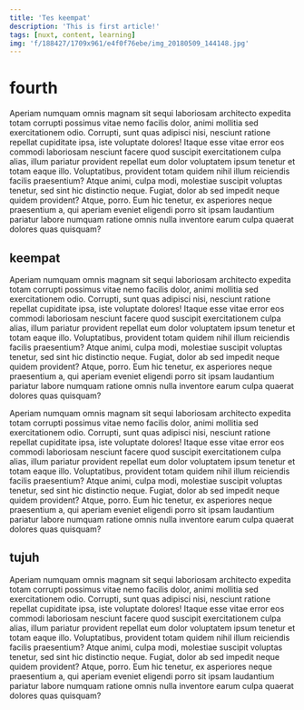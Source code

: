 ```yaml
---
title: 'Tes keempat'
description: 'This is first article!'
tags: [nuxt, content, learning]
img: 'f/188427/1709x961/e4f0f76ebe/img_20180509_144148.jpg'
---
```


# fourth

Aperiam numquam omnis magnam sit sequi laboriosam architecto expedita totam corrupti possimus vitae nemo facilis dolor, animi mollitia sed exercitationem odio. Corrupti, sunt quas adipisci nisi, nesciunt ratione repellat cupiditate ipsa, iste voluptate dolores! Itaque esse vitae error eos commodi laboriosam nesciunt facere quod suscipit exercitationem culpa alias, illum pariatur provident repellat eum dolor voluptatem ipsum tenetur et totam eaque illo. Voluptatibus, provident totam quidem nihil illum reiciendis facilis praesentium? Atque animi, culpa modi, molestiae suscipit voluptas tenetur, sed sint hic distinctio neque. Fugiat, dolor ab sed impedit neque quidem provident? Atque, porro. Eum hic tenetur, ex asperiores neque praesentium a, qui aperiam eveniet eligendi porro sit ipsam laudantium pariatur labore numquam ratione omnis nulla inventore earum culpa quaerat dolores quas quisquam?


## keempat


Aperiam numquam omnis magnam sit sequi laboriosam architecto expedita totam corrupti possimus vitae nemo facilis dolor, animi mollitia sed exercitationem odio. Corrupti, sunt quas adipisci nisi, nesciunt ratione repellat cupiditate ipsa, iste voluptate dolores! Itaque esse vitae error eos commodi laboriosam nesciunt facere quod suscipit exercitationem culpa alias, illum pariatur provident repellat eum dolor voluptatem ipsum tenetur et totam eaque illo. Voluptatibus, provident totam quidem nihil illum reiciendis facilis praesentium? Atque animi, culpa modi, molestiae suscipit voluptas tenetur, sed sint hic distinctio neque. Fugiat, dolor ab sed impedit neque quidem provident? Atque, porro. Eum hic tenetur, ex asperiores neque praesentium a, qui aperiam eveniet eligendi porro sit ipsam laudantium pariatur labore numquam ratione omnis nulla inventore earum culpa quaerat dolores quas quisquam?

Aperiam numquam omnis magnam sit sequi laboriosam architecto expedita totam corrupti possimus vitae nemo facilis dolor, animi mollitia sed exercitationem odio. Corrupti, sunt quas adipisci nisi, nesciunt ratione repellat cupiditate ipsa, iste voluptate dolores! Itaque esse vitae error eos commodi laboriosam nesciunt facere quod suscipit exercitationem culpa alias, illum pariatur provident repellat eum dolor voluptatem ipsum tenetur et totam eaque illo. Voluptatibus, provident totam quidem nihil illum reiciendis facilis praesentium? Atque animi, culpa modi, molestiae suscipit voluptas tenetur, sed sint hic distinctio neque. Fugiat, dolor ab sed impedit neque quidem provident? Atque, porro. Eum hic tenetur, ex asperiores neque praesentium a, qui aperiam eveniet eligendi porro sit ipsam laudantium pariatur labore numquam ratione omnis nulla inventore earum culpa quaerat dolores quas quisquam?

## tujuh

Aperiam numquam omnis magnam sit sequi laboriosam architecto expedita totam corrupti possimus vitae nemo facilis dolor, animi mollitia sed exercitationem odio. Corrupti, sunt quas adipisci nisi, nesciunt ratione repellat cupiditate ipsa, iste voluptate dolores! Itaque esse vitae error eos commodi laboriosam nesciunt facere quod suscipit exercitationem culpa alias, illum pariatur provident repellat eum dolor voluptatem ipsum tenetur et totam eaque illo. Voluptatibus, provident totam quidem nihil illum reiciendis facilis praesentium? Atque animi, culpa modi, molestiae suscipit voluptas tenetur, sed sint hic distinctio neque. Fugiat, dolor ab sed impedit neque quidem provident? Atque, porro. Eum hic tenetur, ex asperiores neque praesentium a, qui aperiam eveniet eligendi porro sit ipsam laudantium pariatur labore numquam ratione omnis nulla inventore earum culpa quaerat dolores quas quisquam?